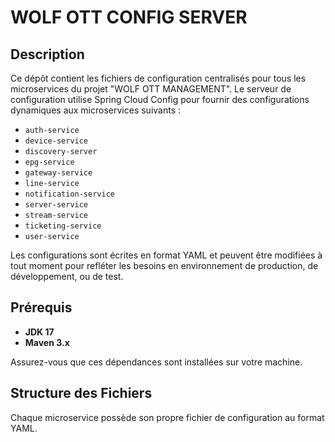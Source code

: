 # WOLF OTT CONFIG SERVER

## Description
Ce dépôt contient les fichiers de configuration centralisés pour tous les microservices du projet "WOLF OTT MANAGEMENT". Le serveur de configuration utilise Spring Cloud Config pour fournir des configurations dynamiques aux microservices suivants :

- `auth-service`
- `device-service`
- `discovery-server`
- `epg-service`
- `gateway-service`
- `line-service`
- `notification-service`
- `server-service`
- `stream-service`
- `ticketing-service`
- `user-service`

Les configurations sont écrites en format YAML et peuvent être modifiées à tout moment pour refléter les besoins en environnement de production, de développement, ou de test.

## Prérequis

- **JDK 17**
- **Maven 3.x**

Assurez-vous que ces dépendances sont installées sur votre machine.

## Structure des Fichiers

Chaque microservice possède son propre fichier de configuration au format YAML.
